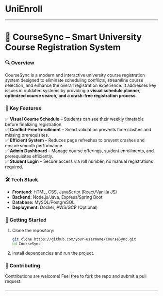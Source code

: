 # UniEnroll

---

# 📌 **CourseSync – Smart University Course Registration System**

### 🔍 **Overview**

CourseSync is a modern and interactive university course registration system designed to eliminate scheduling conflicts, streamline course selection, and enhance the overall registration experience. It addresses key issues in outdated systems by providing a **visual schedule planner, optimized course search, and a crash-free registration process**.

### 🎯 **Key Features**

✅ **Visual Course Schedule** – Students can see their weekly timetable before finalizing registration.\
✅ **Conflict-Free Enrollment** – Smart validation prevents time clashes and missing prerequisites.\
✅ **Efficient System** – Reduces page refreshes to prevent crashes and ensure smooth performance.\
✅ **Admin Dashboard** – Manage course offerings, student enrollments, and prerequisites efficiently.\
✅ **Student Login** – Secure access via roll number; no manual registrations required.

### 🛠️ **Tech Stack**

- **Frontend:** HTML, CSS, JavaScript (React/Vanilla JS)
- **Backend:** Node.js/Java, Express/Spring Boot
- **Database:** MySQL/PostgreSQL
- **Deployment:** Docker, AWS/GCP (Optional)

### 🚀 **Getting Started**

1. Clone the repository:
   ```bash
   git clone https://github.com/your-username/CourseSync.git
   cd CourseSync
   ```
2. Install dependencies and run the project.

### 📌 **Contributing**

Contributions are welcome! Feel free to fork the repo and submit a pull request.

###

---
